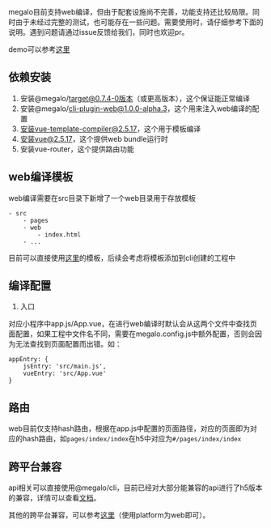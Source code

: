 megalo目前支持web编译，但由于配套设施尚不完善，功能支持还比较局限。同时由于未经过完整的测试，也可能存在一些问题。需要使用时，请仔细参考下面的说明。遇到问题请通过issue反馈给我们，同时也欢迎pr。

demo可以参考[这里](https://github.com/mosquito1803/megalo-web-bundle-demo/blob/master)

## 依赖安装

1. 安装@megalo/target@0.7.4-0版本（或更高版本），这个保证能正常编译
2. 安装@megalo/cli-plugin-web@1.0.0-alpha.3，这个用来注入web编译的配置
3. 安装vue-template-compiler@2.5.17，这个用于模板编译
4. 安装vue@2.5.17，这个提供web bundle运行时
5. 安装vue-router，这个提供路由功能

## web编译模板

web编译需要在src目录下新增了一个web目录用于存放模板

```
- src
    - pages
    - web
        - index.html
    - ...
```
目前可以直接使用[这里](https://github.com/mosquito1803/megalo-web-bundle-demo/blob/master/src/web/index.html)的模板，后续会考虑将模板添加到cli创建的工程中

## 编译配置

1. 入口

对应小程序中app.js/App.vue，在进行web编译时默认会从这两个文件中查找页面配置，如果工程中文件名不同，需要在megalo.config.js中额外配置，否则会因为无法查找到页面配置而出错。如：
```
appEntry: { 
    jsEntry: 'src/main.js',
    vueEntry: 'src/App.vue'
}
```

## 路由

web目前仅支持hash路由，根据在app.js中配置的页面路径，对应的页面即为对应的hash路由，如`pages/index/index`在h5中对应为`#/pages/index/index`

## 跨平台兼容

api相关可以直接使用@megalo/cli，目前已经对大部分能兼容的api进行了h5版本的兼容，详情可以查看[文档](https://megalojs.org/#/api/megalo-api)。

其他的跨平台兼容，可以参考[这里](https://megalojs.org/#/basic/platforms)（使用platform为web即可）。
